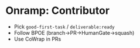 # Onramp: Contributor

- Pick `good-first-task` / `deliverable:ready`
- Follow BPOE (branch→PR→HumanGate→squash)
- Use CoWrap in PRs
